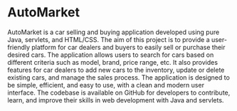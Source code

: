 # AutoMarket
AutoMarket is a car selling and buying application developed using pure Java, servlets, and HTML/CSS. The aim of this project is to provide a user-friendly platform for car dealers and buyers to easily sell or purchase their desired cars. The application allows users to search for cars based on different criteria such as model, brand, price range, etc. It also provides features for car dealers to add new cars to the inventory, update or delete existing cars, and manage the sales process. The application is designed to be simple, efficient, and easy to use, with a clean and modern user interface. The codebase is available on GitHub for developers to contribute, learn, and improve their skills in web development with Java and servlets.
